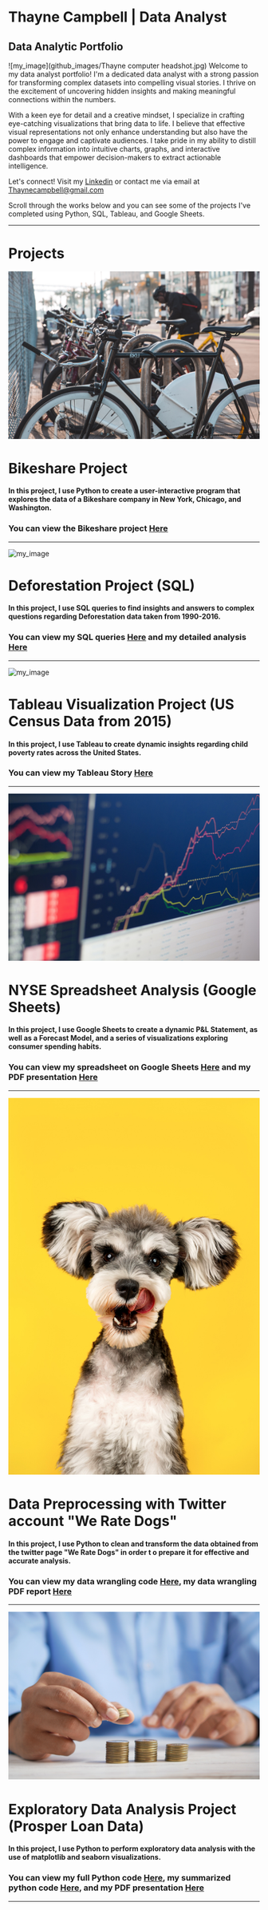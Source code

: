 # Thayne Campbell | Data Analyst
## Data Analytic Portfolio

![my_image](github_images/Thayne computer headshot.jpg)
Welcome to my data analyst portfolio! I'm a dedicated data analyst with a strong passion for transforming complex datasets into compelling visual stories. I thrive on the excitement of uncovering hidden insights and making meaningful connections within the numbers.

With a keen eye for detail and a creative mindset, I specialize in crafting eye-catching visualizations that bring data to life. I believe that effective visual representations not only enhance understanding but also have the power to engage and captivate audiences. I take pride in my ability to distill complex information into intuitive charts, graphs, and interactive dashboards that empower decision-makers to extract actionable intelligence. 

Let's connect! Visit my [Linkedin](https://www.linkedin.com/in/thayne-campbell/) or contact me via email at Thaynecampbell@gmail.com

Scroll through the works below and you can see some of the projects I've completed using Python, SQL, Tableau, and Google Sheets. 
***
# Projects

![my_image](github_images/josh-bean-CjzEfZVYetI-unsplash.jpg)
# Bikeshare Project
#### In this project, I use Python to create a user-interactive program that explores the data of a Bikeshare company in New York, Chicago, and Washington. 
### You can view the Bikeshare project [Here](/Bikeshare_Project/bikeshare_project.py/)
***
![my_image](github_images/Deforestation_image.jpg)
# Deforestation Project (SQL)
#### In this project, I use SQL queries to find insights and answers to complex questions regarding Deforestation data taken from 1990-2016.
### You can view my SQL queries [Here](/Deforestation_SQL_Project/APPENDIX_deforestation.pdf/) and my detailed analysis [Here](/Deforestation_SQL_Project/Deforestation_Exploration_Solution.pdf/)
***
![my_image](github_images/USA_map_image.jpg)
# Tableau Visualization Project (US Census Data from 2015)
#### In this project, I use Tableau to create dynamic insights regarding child poverty rates across the United States.
### You can view my Tableau Story [Here](https://public.tableau.com/app/profile/thayne.campbell/viz/datavis_project_TC/ChildPovertyRatesAcrossTheUSA)
***
![my_image](github_images/Stock_Exchange_image.jpg)
# NYSE Spreadsheet Analysis (Google Sheets)
#### In this project, I use Google Sheets to create a  dynamic P&L Statement, as well as a Forecast Model, and a series of visualizations exploring consumer spending habits.
### You can view my spreadsheet on Google Sheets [Here](https://docs.google.com/spreadsheets/d/1OqYvmbHHytL24yEUpXoPekE5zoHspxijvrXGCq3zOkg/edit?usp=sharing) and my PDF presentation [Here](/NYSE_Spreadsheet_Project/NYSE_Project.pdf/)
***
![my_image](github_images/Dog_image.jpg)
# Data Preprocessing with Twitter account "We Rate Dogs"
#### In this project, I use Python to clean and transform the data obtained from the twitter page "We Rate Dogs" in order t o prepare it for effective and accurate analysis.
### You can view my data wrangling code [Here](/Data_Preprocessing_Project/wrangle_act.ipynb/), my data wrangling PDF report [Here](/Data_Preprocessing_Project/Wrangle_report.pdf/)
***
![my_image](github_images/Loans_image.jpg)
# Exploratory Data Analysis Project (Prosper Loan Data)
#### In this project, I use Python to perform exploratory data analysis with the use of matplotlib and seaborn visualizations. 
### You can view my full Python code [Here](/EDA_Project/Prosper_loan_Part1.ipynb/), my summarized python code [Here](/EDA_Project/Prosper_loan_Part2.ipynb/), and my PDF presentation [Here](/EDA_Project/Prosper_loan_slideshow.pdf/)
***
